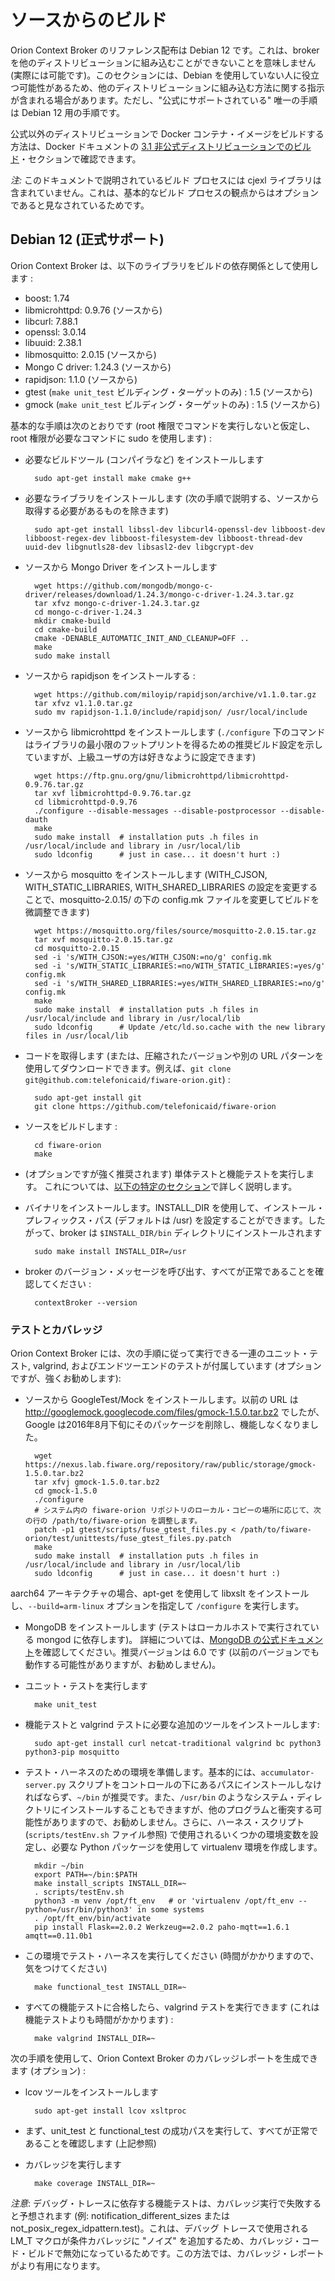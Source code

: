 # ソースからのビルド

Orion Context Broker のリファレンス配布は Debian 12 です。これは、broker を他のディストリビューションに組み込むことができないことを意味しません (実際には可能です)。このセクションには、Debian を使用していない人に役立つ可能性があるため、他のディストリビューションに組み込む方法に関する指示が含まれる場合があります。ただし、"公式にサポートされている" 唯一の手順は Debian 12 用の手順です。

公式以外のディストリビューションで Docker コンテナ・イメージをビルドする方法は、Docker ドキュメントの [3.1 非公式ディストリビューションでのビルド](../../../docker/README.jp.md#31-building-in-not-official-distributions)・セクションで確認できます。

*注:* このドキュメントで説明されているビルド プロセスには cjexl ライブラリは含まれていません。これは、基本的なビルド プロセスの観点からはオプションであると見なされているためです。

## Debian 12 (正式サポート)

Orion Context Broker は、以下のライブラリをビルドの依存関係として使用します :

* boost: 1.74
* libmicrohttpd: 0.9.76 (ソースから)
* libcurl: 7.88.1
* openssl: 3.0.14
* libuuid: 2.38.1
* libmosquitto: 2.0.15 (ソースから)
* Mongo C driver: 1.24.3 (ソースから)
* rapidjson: 1.1.0 (ソースから)
* gtest (`make unit_test` ビルディング・ターゲットのみ) : 1.5 (ソースから)
* gmock (`make unit_test` ビルディング・ターゲットのみ) : 1.5 (ソースから)

基本的な手順は次のとおりです (root 権限でコマンドを実行しないと仮定し、root 権限が必要なコマンドに sudo を使用します) :

* 必要なビルドツール (コンパイラなど) をインストールします

        sudo apt-get install make cmake g++

* 必要なライブラリをインストールします (次の手順で説明する、ソースから取得する必要があるものを除きます)

        sudo apt-get install libssl-dev libcurl4-openssl-dev libboost-dev libboost-regex-dev libboost-filesystem-dev libboost-thread-dev uuid-dev libgnutls28-dev libsasl2-dev libgcrypt-dev

* ソースから Mongo Driver をインストールします

        wget https://github.com/mongodb/mongo-c-driver/releases/download/1.24.3/mongo-c-driver-1.24.3.tar.gz
        tar xfvz mongo-c-driver-1.24.3.tar.gz
        cd mongo-c-driver-1.24.3
        mkdir cmake-build
        cd cmake-build
        cmake -DENABLE_AUTOMATIC_INIT_AND_CLEANUP=OFF ..
        make
        sudo make install

* ソースから rapidjson をインストールする :

        wget https://github.com/miloyip/rapidjson/archive/v1.1.0.tar.gz
        tar xfvz v1.1.0.tar.gz
        sudo mv rapidjson-1.1.0/include/rapidjson/ /usr/local/include

* ソースから libmicrohttpd をインストールします (`./configure` 下のコマンドはライブラリの最小限のフットプリントを得るための推奨ビルド設定を示していますが、上級ユーザの方は好きなように設定できます)

        wget https://ftp.gnu.org/gnu/libmicrohttpd/libmicrohttpd-0.9.76.tar.gz
        tar xvf libmicrohttpd-0.9.76.tar.gz
        cd libmicrohttpd-0.9.76
        ./configure --disable-messages --disable-postprocessor --disable-dauth
        make
        sudo make install  # installation puts .h files in /usr/local/include and library in /usr/local/lib
        sudo ldconfig      # just in case... it doesn't hurt :)

* ソースから mosquitto をインストールします (WITH_CJSON, WITH_STATIC_LIBRARIES, WITH_SHARED_LIBRARIES の設定を変更することで、mosquitto-2.0.15/ の下の config.mk ファイルを変更してビルドを微調整できます)

        wget https://mosquitto.org/files/source/mosquitto-2.0.15.tar.gz
        tar xvf mosquitto-2.0.15.tar.gz
        cd mosquitto-2.0.15
        sed -i 's/WITH_CJSON:=yes/WITH_CJSON:=no/g' config.mk
        sed -i 's/WITH_STATIC_LIBRARIES:=no/WITH_STATIC_LIBRARIES:=yes/g' config.mk
        sed -i 's/WITH_SHARED_LIBRARIES:=yes/WITH_SHARED_LIBRARIES:=no/g' config.mk
        make
        sudo make install  # installation puts .h files in /usr/local/include and library in /usr/local/lib
        sudo ldconfig      # Update /etc/ld.so.cache with the new library files in /usr/local/lib

* コードを取得します (または、圧縮されたバージョンや別の URL パターンを使用してダウンロードできます。例えば、`git clone git@github.com:telefonicaid/fiware-orion.git`) :

        sudo apt-get install git
        git clone https://github.com/telefonicaid/fiware-orion

* ソースをビルドします :

        cd fiware-orion
        make

* (オプションですが強く推奨されます) 単体テストと機能テストを実行します。 これについては、[以下の特定のセクション](#testing-and-coverage)で詳しく説明します。

* バイナリをインストールします。INSTALL_DIR を使用して、インストール・プレフィックス・パス (デフォルトは /usr) を設定することができます。したがって、broker は `$INSTALL_DIR/bin` ディレクトリにインストールされます

        sudo make install INSTALL_DIR=/usr

* broker のバージョン・メッセージを呼び出す、すべてが正常であることを確認してください :

        contextBroker --version

<a name="testing-and-coverage"></a>

### テストとカバレッジ

Orion Context Broker には、次の手順に従って実行できる一連のユニット・テスト, valgrind, およびエンドツーエンドのテストが付属しています (オプションですが、強くお勧めします):

* ソースから GoogleTest/Mock をインストールします。以前の URL は http://googlemock.googlecode.com/files/gmock-1.5.0.tar.bz2 でしたが、Google は2016年8月下旬にそのパッケージを削除し、機能しなくなりました。

        wget https://nexus.lab.fiware.org/repository/raw/public/storage/gmock-1.5.0.tar.bz2
        tar xfvj gmock-1.5.0.tar.bz2
        cd gmock-1.5.0
        ./configure
        # システム内の fiware-orion リポジトリのローカル・コピーの場所に応じて、次の行の /path/to/fiware-orion を調整します。
        patch -p1 gtest/scripts/fuse_gtest_files.py < /path/to/fiware-orion/test/unittests/fuse_gtest_files.py.patch
        make
        sudo make install  # installation puts .h files in /usr/local/include and library in /usr/local/lib
        sudo ldconfig      # just in case... it doesn't hurt :)

aarch64 アーキテクチャの場合、apt-get を使用して libxslt をインストールし、`--build=arm-linux` オプションを指定して `/configure` を実行します。

* MongoDB をインストールします (テストはローカルホストで実行されている mongod に依存します)。 詳細については、[MongoDB の公式ドキュメント](https://www.mongodb.com/docs/manual/tutorial/install-mongodb-on-debian/)を確認してください。推奨バージョンは 6.0 です (以前のバージョンでも動作する可能性がありますが、お勧めしません)。

* ユニット・テストを実行します

        make unit_test

* 機能テストと valgrind テストに必要な追加のツールをインストールします:

        sudo apt-get install curl netcat-traditional valgrind bc python3 python3-pip mosquitto

* テスト・ハーネスのための環境を準備します。基本的には、`accumulator-server.py` スクリプトをコントロールの下にあるパスにインストールしなければならず、`~/bin` が推奨です。また、`/usr/bin` のようなシステム・ディレクトリにインストールすることもできますが、他のプログラムと衝突する可能性がありますので、お勧めしません。さらに、ハーネス・スクリプト (`scripts/testEnv.sh` ファイル参照) で使用されるいくつかの環境変数を設定し、必要な Python パッケージを使用して virtualenv 環境を作成します。

        mkdir ~/bin
        export PATH=~/bin:$PATH
        make install_scripts INSTALL_DIR=~
        . scripts/testEnv.sh
        python3 -m venv /opt/ft_env   # or 'virtualenv /opt/ft_env --python=/usr/bin/python3' in some systems
        . /opt/ft_env/bin/activate
        pip install Flask==2.0.2 Werkzeug==2.0.2 paho-mqtt==1.6.1 amqtt==0.11.0b1

* この環境でテスト・ハーネスを実行してください (時間がかかりますので、気をつけてください)

        make functional_test INSTALL_DIR=~

* すべての機能テストに合格したら、valgrind テストを実行できます (これは機能テストよりも時間がかかります) :

        make valgrind INSTALL_DIR=~

次の手順を使用して、Orion Context Broker のカバレッジレポートを生成できます (オプション) :

* lcov ツールをインストールします

        sudo apt-get install lcov xsltproc

* まず、unit_test と functional_test の成功パスを実行して、すべてが正常であることを確認します (上記参照)

* カバレッジを実行します

        make coverage INSTALL_DIR=~

*注意*: デバッグ・トレースに依存する機能テストは、カバレッジ実行で失敗すると予想されます (例: notification_different_sizes または not_posix_regex_idpattern.test)。これは、デバッグ トレースで使用される LM_T マクロが条件カバレッジに "ノイズ" を追加するため、カバレッジ・コード・ビルドで無効になっているためです。この方法では、カバレッジ・レポートがより有用になります。
